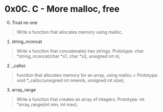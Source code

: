 # 0x0C. C - More malloc, free

0. Trust no one
> Write a function that allocates memory using malloc.

1. string_nconcat
> Write a function that concatenates two strings.
> Prototype: char *string_nconcat(char *s1, char *s2, unsigned int n);

2. _calloc
> function that allocates memory for an array, using malloc.> Prototype: void *_calloc(unsigned int nmemb, unsigned int size);

3. array_range
> Write a function that creates an array of integers.
> Prototype: int *array_range(int min, int max);
